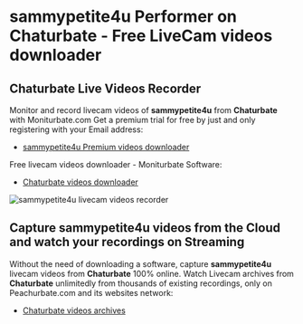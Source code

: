# sammypetite4u Performer on Chaturbate - Free LiveCam videos downloader

## Chaturbate Live Videos Recorder

Monitor and record livecam videos of **sammypetite4u** from **Chaturbate** with Moniturbate.com
Get a premium trial for free by just and only registering with your Email address:
* [sammypetite4u Premium videos downloader](https://moniturbate.com/request-demo-licence-key.html)

Free livecam videos downloader - Moniturbate Software:
* [Chaturbate videos downloader](https://moniturbate.com/moniturbate-download-software.html)

![sammypetite4u livecam videos recorder](https://peachurnet.com/templates/moniturbate-software.png)


## Capture sammypetite4u videos from the Cloud and watch your recordings on Streaming

Without the need of downloading a software, capture **sammypetite4u** livecam videos from **Chaturbate** 100% online.
Watch Livecam archives from **Chaturbate** unlimitedly from thousands of existing recordings, only on Peachurbate.com and its websites network:
* [Chaturbate videos archives](https://peachurnet.com/)
